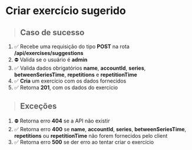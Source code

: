 # Criar exercício sugerido

> ## Caso de sucesso

1. ✅ Recebe uma requisição do tipo **POST** na rota **/api/exercises/suggestions**
2. ⛔ Valida se o usuário é **admin**
3. ✅ Valida dados obrigatórios **name**, **accountId**, **series**, **betweenSeriesTime**, **repetitions** e **repetitionTime**
3. ✅ **Cria** um exercício com os dados fornecidos
4. ✅ Retorna **201**, com os dados do exercício


> ## Exceções

1. ⛔ Retorna erro **404** se a API não existir
2. ✅ Retorna erro **400** se **name**, **accountId**, **series**, **betweenSeriesTime**, **repetitions** ou **repetitionTime** não forem fornecidos pelo client
3. ✅ Retorna erro **500** se der erro ao tentar criar o exercício